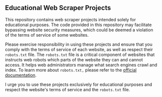 ## Educational Web Scraper Projects

This repository contains web scraper projects intended solely for educational purposes. The code provided in this repository may facilitate bypassing website security measures, which could be deemed a violation of the terms of service of some websites.

Please exercise responsibility in using these projects and ensure that you comply with the terms of service of each website, as well as respect their `robots.txt` file. The `robots.txt` file is a critical component of websites that instructs web robots which parts of the website they can and cannot access. It helps web administrators manage what search engines crawl and index. To learn more about `robots.txt,` please refer to the [official documentation](https://developers.google.com/search/docs/advanced/robots/intro).

I urge you to use these projects exclusively for educational purposes and respect the website's terms of service and the `robots.txt` file.
